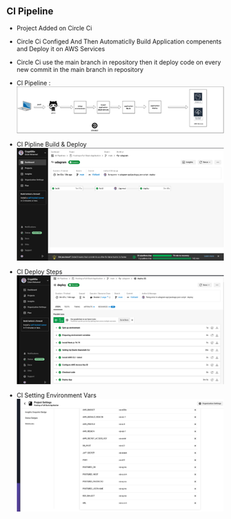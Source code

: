 ## CI Pipeline
- Project Added on Circle Ci 
- Circle Ci Configed And Then Automaticlly Build Application compenents and Deploy it on AWS Services
- Circle Ci use the main branch in repository then it deploy code on every new commit in the main branch in repository
- CI Pipeline :
  ![CI Pipeline diagram](./Screenshots/pipline_diagram.png)
- CI Pipline Build  & Deploy
  ![CI Pipline Build  & Deploy](./Screenshots/ci_build-deploy.png)

- CI Deploy Steps
  ![CI Deploy Steps](./Screenshots/ci-deploy-steps.png)

- CI Setting Environment Vars
![CI Setting Environment Vars](./Screenshots/ci-setting-env-vars.png)